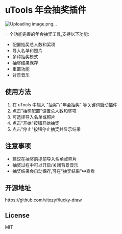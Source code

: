 # uTools 年会抽奖插件
![Uploading image.png…]()


一个功能完善的年会抽奖工具,支持以下功能:

- 配置抽奖总人数和奖项
- 导入名单和照片
- 多种抽奖模式
- 抽奖结果保存
- 重置功能
- 背景音乐

## 使用方法

1. 在 uTools 中输入 "抽奖"/"年会抽奖" 等关键词启动插件
2. 点击"抽奖配置"设置总人数和奖项
3. 可选择导入名单或照片
4. 点击"开始"按钮开始抽奖
5. 点击"停止"按钮停止抽奖并显示结果

## 注意事项

- 建议在抽奖前提前导入名单或照片
- 抽奖过程中可以开启/关闭背景音乐
- 抽奖结果会自动保存,可在"抽奖结果"中查看

## 开源地址

https://github.com/vitozyf/lucky-draw

## License 

MIT
